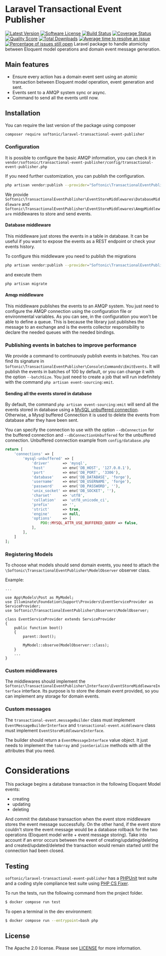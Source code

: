 Laravel Transactional Event Publisher
=====================================

[![Latest Version](https://img.shields.io/github/release/softonic/laravel-transactional-event-publisher.svg?style=flat-square)](https://github.com/softonic/laravel-transactional-event-publisher/releases)
[![Software License](https://img.shields.io/badge/license-Apache%202.0-blue.svg?style=flat-square)](LICENSE.md)
[![Build Status](https://img.shields.io/travis/softonic/laravel-transactional-event-publisher/master.svg?style=flat-square)](https://travis-ci.org/softonic/glaravel-transactional-event-publisher)
[![Coverage Status](https://img.shields.io/scrutinizer/coverage/g/softonic/laravel-transactional-event-publisher.svg?style=flat-square)](https://scrutinizer-ci.com/g/softonic/laravel-transactional-event-publisher/code-structure)
[![Quality Score](https://img.shields.io/scrutinizer/g/softonic/laravel-transactional-event-publisher.svg?style=flat-square)](https://scrutinizer-ci.com/g/softonic/laravel-transactional-event-publisher)
[![Total Downloads](https://img.shields.io/packagist/dt/softonic/laravel-transactional-event-publisher.svg?style=flat-square)](https://packagist.org/packages/softonic/laravel-transactional-event-publisher)
[![Average time to resolve an issue](http://isitmaintained.com/badge/resolution/softonic/laravel-transactional-event-publisher.svg?style=flat-square)](http://isitmaintained.com/project/softonic/laravel-transactional-event-publisher "Average time to resolve an issue")
[![Percentage of issues still open](http://isitmaintained.com/badge/open/softonic/laravel-transactional-event-publisher.svg?style=flat-square)](http://isitmaintained.com/project/softonic/laravel-transactional-event-publisher "Percentage of issues still open")
Laravel package to handle atomicity between Eloquent model operations and domain event message generation. 

Main features
-------------

* Ensure every action has a domain event sent using an atomic transaction between Eloquent model operation, event generation and sent.
* Events sent to a AMQP system sync or async.
* Command to send all the events until now.

Installation
-------------

You can require the last version of the package using composer
```bash
composer require softonic/laravel-transactional-event-publisher
```

### Configuration

It is possible to configure the basic AMQP information, you can check it in `vendor/softonic/transactional-event-publisher/config/transactional-event-publisher.php` 

If you need further customization, you can publish the configuration.
```bash
php artisan vendor:publish --provider="Softonic\TransactionalEventPublisher\ServiceProvider" --tag=config
```

We provide `Softonic\TransactionalEventPublisher\EventStoreMiddlewares\DatabaseMiddleware`
and `Softonic\TransactionalEventPublisher\EventStoreMiddlewares\AmqpMiddleware` middlewares to store and send events.

#### Database middleware

This middleware just stores the events in a table in database. It can be useful if you want to expose the events as a REST endpoint or check your events history.

To configure this middleware you need to publish the migrations
```bash
php artisan vendor:publish --provider="Softonic\TransactionalEventPublisher\ServiceProvider" --tag=migrations
```
and execute them
```bash
php artisan migrate
```

#### Amqp middleware

This middleware publishes the events to an AMQP system. You just need to configure the AMQP connection using the configuration file or environmental variables.
As you can see, in the configuration you won't be able to define a queue. This is because the library just publishes the message to an exchange and is the events collector responsibility to declare the needed queues with the needed bindings.

### Publishing events in batches to improve performance

We provide a command to continuously publish events in batches.
You can find its signature in `Softonic\TransactionalEventPublisher\Console\Commands\EmitEvents`.
It will publish the events in batches of 100 by default, or you can change it with the option `--batchSize`.
You just need to create a job that will run indefinitely with the command `php artisan event-sourcing:emit`.

#### Sending all the events stored in database

By default, the command `php artisan event-sourcing:emit` will send all the events stored in database using a [MySQL unbuffered connection](https://dev.mysql.com/doc/apis-php/en/apis-php-mysqlinfo.concepts.buffering.html).
Otherwise, a Mysql buffered Connection it is used to delete the events from database after they have been sent.

You can specify the connection to use with the option `--dbConnection` for the buffered connection and `--dbConnectionUnbuffered` for the unbuffered connection.
Unbuffered connection example from `config/database.php`
```php
return [
    'connections' => [
        'mysql-unbuffered' => [
            'driver'      => 'mysql',
            'host'        => env('DB_HOST', '127.0.0.1'),
            'port'        => env('DB_PORT', '3306'),
            'database'    => env('DB_DATABASE', 'forge'),
            'username'    => env('DB_USERNAME', 'forge'),
            'password'    => env('DB_PASSWORD', ''),
            'unix_socket' => env('DB_SOCKET', ''),
            'charset'     => 'utf8',
            'collation'   => 'utf8_unicode_ci',
            'prefix'      => '',
            'strict'      => true,
            'engine'      => null,
            'options'     => [
                PDO::MYSQL_ATTR_USE_BUFFERED_QUERY => false,
            ],
        ],
    ]
];
```

### Registering Models

To choose what models should send domain events, you need to attach the `\Softonic\TransactionalEventPublisher\ModelObserver` observer class.

Example:

```
...

use App\Models\Post as MyModel;
use Illuminate\Foundation\Support\Providers\EventServiceProvider as ServiceProvider;
use Softonic\TransactionalEventPublisher\Observers\ModelObserver;

class EventServiceProvider extends ServiceProvider
{
    public function boot()
    {
        parent::boot();

        MyModel::observe(ModelObserver::class);
    }
    ...
}
```

### Custom middlewares

The middlewares should implement the `Softonic\TransactionalEventPublisher\Interfaces\EventStoreMiddlewareInterface` interface.
Its purpose is to store the domain event provided, so you can implement any storage for domain events.

### Custom messages

The `transactional-event.messageBuilder` class must implement `EventMessageBuilderInterface` and `transactional-event.middleware` class must implement `EventStoreMiddlewareInterface`.

The builder should return a `EventMessageInterface` value object. It just needs to implement the `toArray` and `jsonSerialize` methods with all the attributes that you need.

Considerations
==============

This package begins a database transaction in the following Eloquent Model events:

* creating
* updating
* deleting

And commit the database transaction when the event store middleware stores the event message successfully. On the other hand, if the event store couldn't store the event message would be a database rollback for the two operations (Eloquent model write + event message storing).
Take into account if an error occurs between the event of creating/updating/deleting and created/updated/deleted the transaction would remain started until the connection had been closed.

Testing
-------

`softonic/laravel-transactional-event-publisher` has a [PHPUnit](https://phpunit.de) test suite and a coding style compliance test suite using [PHP CS Fixer](http://cs.sensiolabs.org/).

To run the tests, run the following command from the project folder.

``` bash
$ docker compose run test
```

To open a terminal in the dev environment:
``` bash
$ docker compose run --entrypoint=bash php
```

License
-------
The Apache 2.0 license. Please see [LICENSE](LICENSE) for more information.

[PSR-2]: http://www.php-fig.org/psr/psr-2/
[PSR-4]: http://www.php-fig.org/psr/psr-4/
